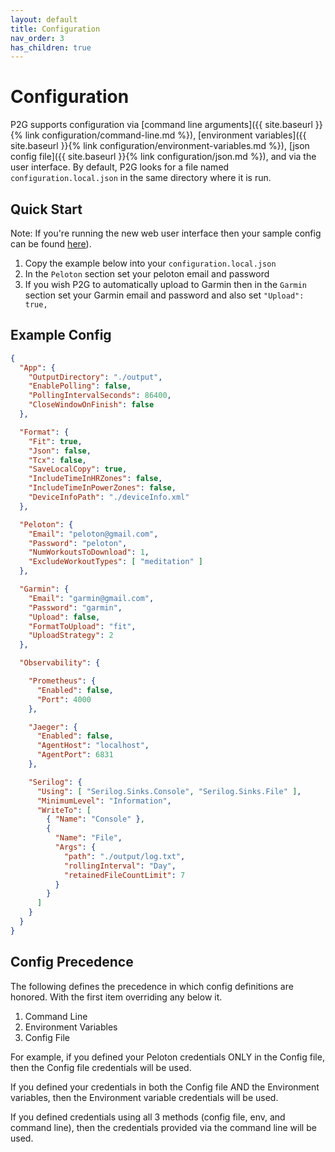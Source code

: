 ```yaml
---
layout: default
title: Configuration
nav_order: 3
has_children: true
---
```


# Configuration

P2G supports configuration via [command line arguments]({{ site.baseurl }}{% link configuration/command-line.md %}), [environment variables]({{ site.baseurl }}{% link configuration/environment-variables.md %}), [json config file]({{ site.baseurl }}{% link configuration/json.md %}), and via the user interface. By default, P2G looks for a file named `configuration.local.json` in the same directory where it is run.

## Quick Start

Note: If you're running the new web user interface then your sample config can be found [here](https://github.com/philosowaffle/peloton-to-garmin/blob/master/docker/webui/)).

1. Copy the example below into your `configuration.local.json`
1. In the `Peloton` section set your peloton email and password
1. If you wish P2G to automatically upload to Garmin then in the `Garmin` section set your Garmin email and password and also set `"Upload": true,`

## Example Config

```json
{
  "App": {
    "OutputDirectory": "./output",
    "EnablePolling": false,
    "PollingIntervalSeconds": 86400,
    "CloseWindowOnFinish": false
  },

  "Format": {
    "Fit": true,
    "Json": false,
    "Tcx": false,
    "SaveLocalCopy": true,
    "IncludeTimeInHRZones": false,
    "IncludeTimeInPowerZones": false,
    "DeviceInfoPath": "./deviceInfo.xml"
  },

  "Peloton": {
    "Email": "peloton@gmail.com",
    "Password": "peloton",
    "NumWorkoutsToDownload": 1,
    "ExcludeWorkoutTypes": [ "meditation" ]
  },

  "Garmin": {
    "Email": "garmin@gmail.com",
    "Password": "garmin",
    "Upload": false,
    "FormatToUpload": "fit",
    "UploadStrategy": 2
  },

  "Observability": {

    "Prometheus": {
      "Enabled": false,
      "Port": 4000
    },

    "Jaeger": {
      "Enabled": false,
      "AgentHost": "localhost",
      "AgentPort": 6831
    },

    "Serilog": {
      "Using": [ "Serilog.Sinks.Console", "Serilog.Sinks.File" ],
      "MinimumLevel": "Information",
      "WriteTo": [
        { "Name": "Console" },
        {
          "Name": "File",
          "Args": {
            "path": "./output/log.txt",
            "rollingInterval": "Day",
            "retainedFileCountLimit": 7
          }
        }
      ]
    }
  }
}
```

## Config Precedence

The following defines the precedence in which config definitions are honored. With the first item overriding any below it.

1. Command Line
1. Environment Variables
1. Config File

For example, if you defined your Peloton credentials ONLY in the Config file, then the Config file credentials will be used.

If you defined your credentials in both the Config file AND the Environment variables, then the Environment variable credentials will be used.

If you defined credentials using all 3 methods (config file, env, and command line), then the credentials provided via the command line will be used.
